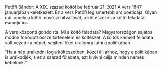 Petőfi Sándor: A XIX. század költői
be február 21, 2021
A vers 1847 januárjában keletkezett. Ez a vers Petőfi legismertebb ars poeticája. Olyan mű, amely a költő művészi hitvallását, a költészet és a költő feladatát mutatja be.

A vers központi gondolata: Mi a költő feladata? Magyarországon sajátos módon fonódott össze történelem és költészet. A költők kiemelt feladata volt vezetni a népet, segíteni őket uralomra jutni a politikában.

“Ha a nép uralkodni fog a költészetben, közel áll ahhoz, hogy a politikában is uralkodjék, s ez a század föladata, ezt kivívni célja minden nemes kebelnek.“
